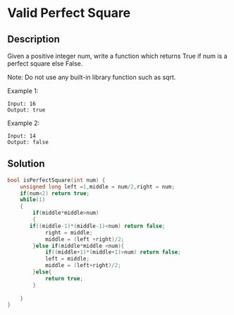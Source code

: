 # Valid Perfect Square
## Description
Given a positive integer num, write a function which returns True if num is a perfect square else False.

Note: Do not use any built-in library function such as sqrt.

Example 1:
```
Input: 16
Output: true
```
Example 2:
```
Input: 14
Output: false
```
## Solution
```c
bool isPerfectSquare(int num) {
    unsigned long left =1,middle = num/2,right = num;
    if(num<2) return true;
    while(1)
    {
        if(middle*middle>num)
        {
	   if((middle-1)*(middle-1)<num) return false;
            right = middle;
            middle = (left +right)/2;
        }else if(middle*middle <num){
            if((middle+1)*(middle+1)>num) return false;
            left = middle;
            middle = (left+right)/2;
        }else{
            return true;
        }
       
    }
}
```